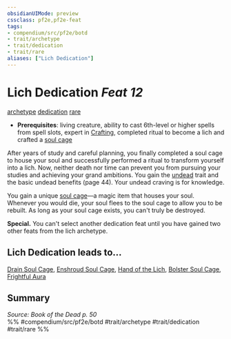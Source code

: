 ```yaml
---
obsidianUIMode: preview
cssclass: pf2e,pf2e-feat
tags:
- compendium/src/pf2e/botd
- trait/archetype
- trait/dedication
- trait/rare
aliases: ["Lich Dedication"]
---
```

# Lich Dedication  *Feat 12*  
[archetype](archetype.md "Archetype Feat Trait")  [dedication](dedication.md "Dedication Feat Trait")  [rare](rare.md "Rare Rarity Trait")  

- **Prerequisites**: living creature, ability to cast 6th-level or higher spells from spell slots, expert in [Crafting](skills.md#Crafting), completed ritual to become a lich and crafted a [soul cage](soul-cage-botd.md)

After years of study and careful planning, you finally completed a soul cage to house your soul and successfully performed a ritual to transform yourself into a lich. Now, neither death nor time can prevent you from pursuing your studies and achieving your grand ambitions. You gain the [undead](undead.md "Undead Creature Type Trait") trait and the basic undead benefits (page 44). Your undead craving is for knowledge.

You gain a unique [soul cage](soul-cage-botd.md)—a magic item that houses your soul. Whenever you would die, your soul flees to the soul cage to allow you to be rebuilt. As long as your soul cage exists, you can't truly be destroyed.

**Special.** You can't select another dedication feat until you have gained two other feats from the lich archetype.

## Lich Dedication leads to...

[Drain Soul Cage](drain-soul-cage-botd.md), [Enshroud Soul Cage](enshroud-soul-cage-botd.md), [Hand of the Lich](hand-of-the-lich-botd.md), [Bolster Soul Cage](bolster-soul-cage-botd.md), [Frightful Aura](frightful-aura-botd.md)

## Summary

*Source: Book of the Dead p. 50*  
%% #compendium/src/pf2e/botd #trait/archetype #trait/dedication #trait/rare %%